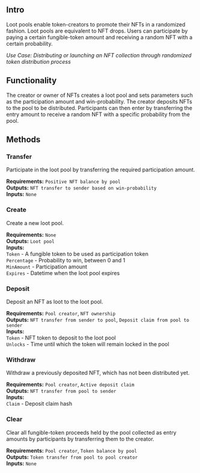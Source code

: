 ## Intro
Loot pools enable token-creators to promote their NFTs in a randomized fashion. Loot pools are equivalent to NFT drops. Users can participate by paying a certain fungible-token amount and receiving a random NFT with a certain probability.

*Use Case: Distributing or launching an NFT collection through randomized token distribution process*

## Functionality
The creator or owner of NFTs creates a loot pool and sets parameters such as the participation amount and win-probability. The creator deposits NFTs to the pool to be distributed. Participants can then enter by transferring the entry amount to receive a random NFT with a specific probability from the pool.

## Methods

### Transfer
Participate in the loot pool by transferring the required participation amount.

**Requirements:** `Positive NFT balance by pool`  
**Outputs:** `NFT transfer to sender based on win-probability`  
**Inputs:** `None`  

### Create
Create a new loot pool.

**Requirements:** `None`  
**Outputs:** `Loot pool`  
**Inputs:**  
`Token` - A fungible token to be used as participation token  
`Percentage` - Probability to win, between 0 and 1  
`MinAmount` - Participation amount  
`Expires` - Datetime when the loot pool expires  

### Deposit
Deposit an NFT as loot to the loot pool.

**Requirements:** `Pool creator`, `NFT ownership`  
**Outputs:** `NFT transfer from sender to pool`, `Deposit claim from pool to sender`  
**Inputs:**  
`Token` - NFT token to deposit to the loot pool  
`Unlocks` - Time until which the token will remain locked in the pool  

### Withdraw
Withdraw a previously deposited NFT, which has not been distributed yet.

**Requirements:** `Pool creator`, `Active deposit claim`  
**Outputs:** `NFT transfer from pool to sender`  
**Inputs:**  
`Claim` - Deposit claim hash  

### Clear
Clear all fungible-token proceeds held by the pool collected as entry amounts by participants by transferring them to the creator.

**Requirements:** `Pool creator`, `Token balance by pool`  
**Outputs:** `Token transfer from pool to pool creator`  
**Inputs:** `None`  